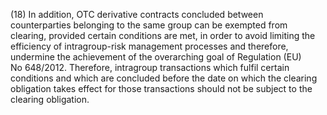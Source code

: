 (18) In addition, OTC derivative contracts concluded between counterparties belonging to the same group can be exempted from clearing, provided certain conditions are met, in order to avoid limiting the efficiency of intragroup-risk management processes and therefore, undermine the achievement of the overarching goal of Regulation (EU) No 648/2012. Therefore, intragroup transactions which fulfil certain conditions and which are concluded before the date on which the clearing obligation takes effect for those transactions should not be subject to the clearing obligation.